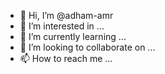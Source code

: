 - 👋 Hi, I’m @adham-amr
- 👀 I’m interested in ...
- 🌱 I’m currently learning ...
- 💞️ I’m looking to collaborate on ...
- 📫 How to reach me ...

<!---
adham-amr/adham-amr is a ✨ special ✨ repository because its `README.md` (this file) appears on your GitHub profile.
You can click the Preview link to take a look at your changes.
--->
